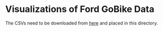 # Visualizations of Ford GoBike Data

The CSVs need to be downloaded from [here](https://s3.amazonaws.com/fordgobike-data/index.html) and placed in this directory.

